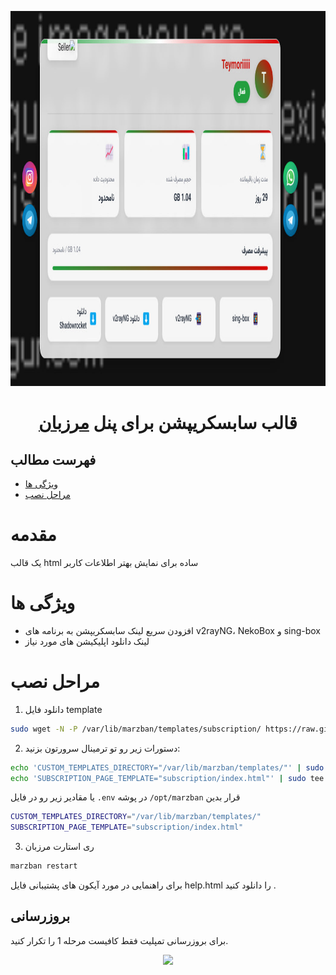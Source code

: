 <p align="center">
  <a href="https://github.com/raminol12/marzbanpro" target="_blank" rel="noopener noreferrer">
    <picture>
      <source media="(prefers-color-scheme: dark)" srcset="https://github.com/raminol12/marzbanpro/blob/main/index.jpg">
      <img width="780" height="600" src="https://github.com/raminol12/marzbanpro/blob/main/index.jpg">
    </picture>
  </a>
</p>
<h1 align="center"/>قالب سابسکریپشن برای پنل  <a href="https://github.com/Gozargah/Marzban">مرزبان</a></h1>

## فهرست مطالب
- [ویژگی‌ ها](#ویژگی-ها)
- [مراحل نصب](#مراحل-نصب)

# مقدمه
یک قالب html ساده برای نمایش بهتر اطلاعات کاربر

# ویژگی ها
- افزودن سریع لینک سابسکریپشن به برنامه های v2rayNG، NekoBox و sing-box
- لینک دانلود اپلیکیشن های مورد نیاز

# مراحل نصب
1. دانلود فایل template
```sh
sudo wget -N -P /var/lib/marzban/templates/subscription/ https://raw.githubusercontent.com/raminol12/marzbanpro/refs/heads/main/index.html
```

2. دستورات زیر رو تو ترمینال سرورتون بزنید:
```sh
echo 'CUSTOM_TEMPLATES_DIRECTORY="/var/lib/marzban/templates/"' | sudo tee -a /opt/marzban/.env
echo 'SUBSCRIPTION_PAGE_TEMPLATE="subscription/index.html"' | sudo tee -a /opt/marzban/.env
```
یا مقادیر زیر رو در فایل `.env` در پوشه `/opt/marzban` قرار بدین
```sh
CUSTOM_TEMPLATES_DIRECTORY="/var/lib/marzban/templates/"
SUBSCRIPTION_PAGE_TEMPLATE="subscription/index.html"
```

3. ری استارت مرزبان
```sh
marzban restart
```

برای راهنمایی در مورد آیکون های پشتیبانی فایل help.html را دانلود کنید .

## بروزرسانی
برای بروزرسانی تمپلیت فقط کافیست مرحله 1 را تکرار کنید.

<center>
<a href="https://www.coffeebede.com/alexporter"><img class="img-fluid" src="https://coffeebede.ir/DashboardTemplateV2/app-assets/images/banner/default-yellow.svg" /></a>




